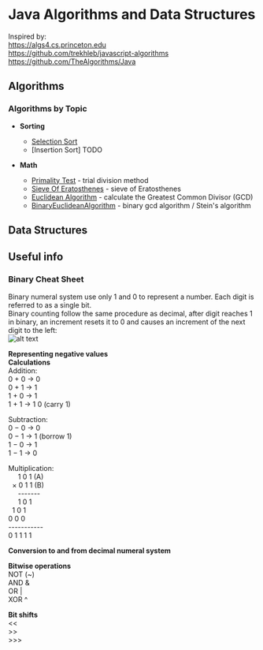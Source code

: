 # Java Algorithms and Data Structures

Inspired by:  
https://algs4.cs.princeton.edu  
https://github.com/trekhleb/javascript-algorithms  
https://github.com/TheAlgorithms/Java

## Algorithms

### Algorithms by Topic

* **Sorting**

  * [Selection Sort](src/algorithms/sorting/SelectionSort.java)
  * [Insertion Sort] TODO

* **Math**
  * [Primality Test](src/algorithms/numbers/PrimesTrialDivision.java) - trial division method
  * [Sieve Of Eratosthenes](src/algorithms/numbers/SieveOfEratosthenes.java) - sieve of Eratosthenes
  * [Euclidean Algorithm](src/algorithms/numbers/EuclideanAlgorithm.java) - calculate the Greatest Common Divisor (GCD)
  * [BinaryEuclideanAlgorithm](src/algorithms/numbers/BinaryEuclideanAlgorithm.java) - binary gcd algorithm / Stein's algorithm

## Data Structures


## Useful info

### Binary Cheat Sheet

Binary numeral system use only 1 and 0 to represent a number. Each digit is referred to as a single bit.  
Binary counting follow the same procedure as decimal, after digit reaches 1 in binary, 
an increment resets it to 0 and causes an increment of the next digit to the left:  
![alt text][binary-counter-image] 
 
**Representing negative values**  
**Calculations**  
Addition:  
0 + 0 → 0  
0 + 1 → 1  
1 + 0 → 1  
1 + 1 → 1 0 (carry 1)  

Subtraction:  
0 − 0 → 0  
0 − 1 → 1 (borrow 1)  
1 − 0 → 1  
1 − 1 → 0  

Multiplication:  
&nbsp;&nbsp;&nbsp;&nbsp;        1 0 1 (A)  
&nbsp;                        × 0 1 1 (B)  
&nbsp;&nbsp;&nbsp;&nbsp;        -------  
&nbsp;&nbsp;&nbsp;&nbsp;        1 0 1  
&nbsp;                  1 0 1  
                            0 0 0  
                            -----------  
                            0 1 1 1 1

**Conversion to and from decimal numeral system**


**Bitwise operations**  
NOT (~)   
AND &   
OR  |  
XOR ^  
   
**Bit shifts**  
    <<  
    >>  
    >>>  
                            
      

[binary-counter-image]: https://upload.wikimedia.org/wikipedia/commons/7/75/Binary_counter.gif

